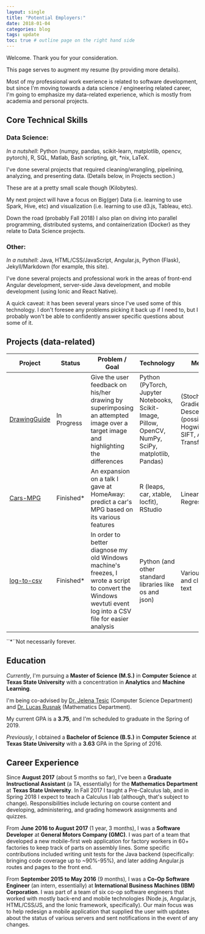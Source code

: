 ```yaml
---
layout: single
title: "Potential Employers:"
date: 2018-01-04
categories: blog
tags: update
toc: true # outline page on the right hand side
---
```

Welcome. Thank you for your consideration.

This page serves to augment my resume (by providing more details).

Most of my professional work exerience is related to software development, but since I'm moving towards a data science / engineering related career, I'm going to emphasize my data-related experience, which is mostly from academia and personal projects.

## Core Technical Skills

### Data Science:

*In a nutshell*: Python (numpy, pandas, scikit-learn, matplotlib, opencv, pytorch), R, SQL, Matlab, Bash scripting, git, *nix, LaTeX.

I've done several projects that required cleaning/wrangling, pipelining, analyzing, and presenting data. (Details below, in Projects section.)

These are at a pretty small scale though (Kilobytes).

My next project will have a focus on Big(ger) Data (i.e. learning to use Spark, Hive, etc) and visualization (i.e. learning to use d3.js, Tableau, etc).

Down the road (probably Fall 2018) I also plan on diving into parallel programming, distributed systems, and containerization (Docker) as they relate to Data Science projects.

### Other:

*In a nutshell*: Java, HTML/CSS/JavaScript, Angular.js, Python (Flask), Jekyll/Markdown (for example, this site).

I've done several projects and professional work in the areas of front-end Angular development, server-side Java development, and mobile development (using Ionic and React Native).

A quick caveat: it has been several years since I've used some of this technology. I don't foresee any problems picking it back up if I need to, but I probably won't be able to confidently answer specific questions about some of it.

## Projects (data-related)

<table class="pure-table">
    <thead>
        <tr>
            <th>Project</th>
            <th>Status</th>
            <th>Problem / Goal</th>
            <th>Technology</th>
            <th>Methods</th>
        </tr>
    </thead>
    <tbody>
        <!--tr>
            <td>TBA</td>
            <td>Not Started</td>
            <td>TBA</td>
            <td>Big Data Ecosystem (Spark, Hive, Pig, HBase, Cassandra, Kafka, Redis, etc), Visualization Tech (d3.js, Tableau)</td>
            <td>TBA</td>
        </tr-->
        <!--tr>
            <td><a target="_blank" href="https://github.com/joshualmitchell/Zillow">Zillow (Kaggle Competition)</a></td>
            <td>Just Started</td>
            <td>Predict the price of a house (Zestimate) based on its various features</td>
            <td>Python (Jupyter Notebooks, NumPy, SciPy, matplotlib/Seaborn, Pandas)</td>
            <td>Linear Regression, Decision Trees</td>
        </tr-->
        <tr>
            <td><a target="_blank" href="https://github.com/joshualmitchell/DrawingGuide">DrawingGuide</a></td>
            <td>In Progress</td>
            <td>Give the user feedback on his/her drawing by superimposing an attempted image over a target image and highlighting the differences</td>
            <td>Python (PyTorch, Jupyter Notebooks, Scikit-Image, Pillow, OpenCV, NumPy, SciPy, matplotlib, Pandas)</td>
            <td>(Stochastic) Gradient Descent (possibly Hogwild! later), SIFT, Affine Transformations</td>
        </tr>
        <tr>
            <td><a target="_blank" href="https://github.com/joshualmitchell/joshualmitchell.github.io/tree/master/MATH5345/proj">Cars-MPG</a></td>
            <td>Finished*</td>
            <td>An expansion on a talk I gave at HomeAway: predict a car's MPG based on its various features</td>
            <td>R (leaps, car, xtable, locfit), RStudio</td>
            <td>Linear Regression</td>
        </tr>
        <tr>
            <td><a target="_blank" href="https://github.com/joshualmitchell/log_to_csv">log-to-csv</a></td>
            <td>Finished*</td>
            <td>In order to better diagnose my old Windows machine's freezes, I wrote a script to convert the Windows wevtuti event log into a CSV file for easier analysis</td>
            <td>Python (and other standard libraries like os and json)</td>
            <td>Various parsing and cleaning of text</td>
        </tr>
    </tbody>
</table>
``*``Not necessarily forever.

## Education

*Currently*, I'm pursuing a __Master of Science (M.S.)__ in __Computer Science__ at __Texas State University__ with a concentration in __Analytics__ and __Machine Learning__.

I'm being co-advised by [Dr. Jelena Tesic](https://cs.txstate.edu/accounts/profiles/j_t463/) (Computer Science Department) and [Dr. Lucas Rusnak](http://www.math.txstate.edu/people/faculty/rusnak.html) (Mathematics Department).

My current GPA is a __3.75__, and I'm scheduled to graduate in the Spring of 2019.

*Previously*, I obtained a __Bachelor of Science (B.S.)__ in __Computer Science__ at __Texas State University__ with a __3.63__ GPA in the Spring of 2016.

## Career Experience

Since __August 2017__ (about 5 months so far), I've been a __Graduate Instructional Assistant__ (a TA, essentially) for the __Mathematics Department__ at __Texas State University__. In Fall 2017 I taught a Pre-Calculus lab, and in Spring 2018 I expect to teach a Calculus I lab (although, that's subject to change). Responsibilities include lecturing on course content and developing, administering, and grading homework assignments and quizzes.

From __June 2016 to August 2017__ (1 year, 3 months), I was a __Software Developer__ at __General Motors Company (GMC)__. I was part of a team that developed a new mobile-first web application for factory workers in 60+ factories to keep track of parts on assembly lines. Some specific contributions included writing unit tests for the Java backend (specifically: bringing code coverage up to ~90%-95%), and later adding Angular.js routes and pages to the front end.

From __September 2015 to May 2016__ (9 months), I was a __Co-Op Software Engineer__ (an intern, essentially) at __International Business Machines (IBM) Corporation__. I was part of a team of six co-op software engineers that worked with mostly back-end and mobile technologies (Node.js, Angular.js, HTML/CSS/JS, and the Ionic framework, specifically). Our main focus was to help redesign a mobile application that supplied the user with updates about the status of various servers and sent notifications in the event of any changes.  
